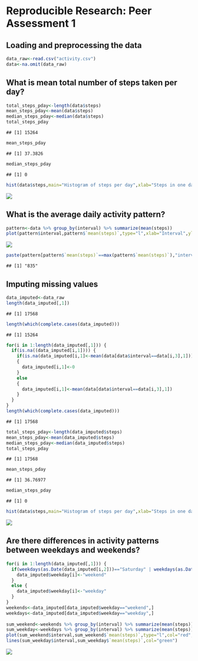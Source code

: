 # Reproducible Research: Peer Assessment 1


## Loading and preprocessing the data

```r
data_raw<-read.csv("activity.csv")
data<-na.omit(data_raw)
```

## What is mean total number of steps taken per day?

```r
total_steps_pday<-length(data$steps)
mean_steps_pday<-mean(data$steps)
median_steps_pday<-median(data$steps)
total_steps_pday
```

```
## [1] 15264
```

```r
mean_steps_pday
```

```
## [1] 37.3826
```

```r
median_steps_pday
```

```
## [1] 0
```

```r
hist(data$steps,main="Histogram of steps per day",xlab="Steps in one day")
```

![](PA1_template_files/figure-html/unnamed-chunk-2-1.png)<!-- -->

## What is the average daily activity pattern?


```r
pattern<-data %>% group_by(interval) %>% summarize(mean(steps))
plot(pattern$interval,pattern$`mean(steps)`,type="l",xlab="Interval",ylab="Mean Steps")
```

![](PA1_template_files/figure-html/unnamed-chunk-4-1.png)<!-- -->

```r
paste(pattern[pattern$`mean(steps)`==max(pattern$`mean(steps)`),"interval"])
```

```
## [1] "835"
```

## Imputing missing values

```r
data_imputed<-data_raw
length(data_imputed[,1])
```

```
## [1] 17568
```

```r
length(which(complete.cases(data_imputed)))
```

```
## [1] 15264
```

```r
for(i in 1:length(data_imputed[,1])) {
  if(is.na((data_imputed[i,1]))) {
    if(is.na(data_imputed[i,1]<-mean(data[data$interval==data[i,3],1])))
    {
      data_imputed[i,1]<-0
    }
    else 
    {
      data_imputed[i,1]<-mean(data[data$interval==data[i,3],1])
    }
  }
}
length(which(complete.cases(data_imputed)))
```

```
## [1] 17568
```

```r
total_steps_pday<-length(data_imputed$steps)
mean_steps_pday<-mean(data_imputed$steps)
median_steps_pday<-median(data_imputed$steps)
total_steps_pday
```

```
## [1] 17568
```

```r
mean_steps_pday
```

```
## [1] 36.76977
```

```r
median_steps_pday
```

```
## [1] 0
```

```r
hist(data$steps,main="Histogram of steps per day",xlab="Steps in one day")
```

![](PA1_template_files/figure-html/unnamed-chunk-5-1.png)<!-- -->

## Are there differences in activity patterns between weekdays and weekends?

```r
for(i in 1:length(data_imputed[,1])) {
  if(weekdays(as.Date(data_imputed[i,2]))=="Saturday" | weekdays(as.Date(data_imputed[i,2]))=="Sunday") {
    data_imputed$weekday[i]<-"weekend"
  }
  else {
    data_imputed$weekday[i]<-"weekday"
  }
}
weekends<-data_imputed[data_imputed$weekday=="weekend",]
weekdays<-data_imputed[data_imputed$weekday=="weekday",]
  
sum_weekend<-weekends %>% group_by(interval) %>% summarize(mean(steps))
sum_weekday<-weekdays %>% group_by(interval) %>% summarize(mean(steps))
plot(sum_weekend$interval,sum_weekend$`mean(steps)`,type="l",col="red",xlab="Interval",ylab="Mean Steps")
lines(sum_weekday$interval,sum_weekday$`mean(steps)`,col="green")
```

![](PA1_template_files/figure-html/unnamed-chunk-6-1.png)<!-- -->
